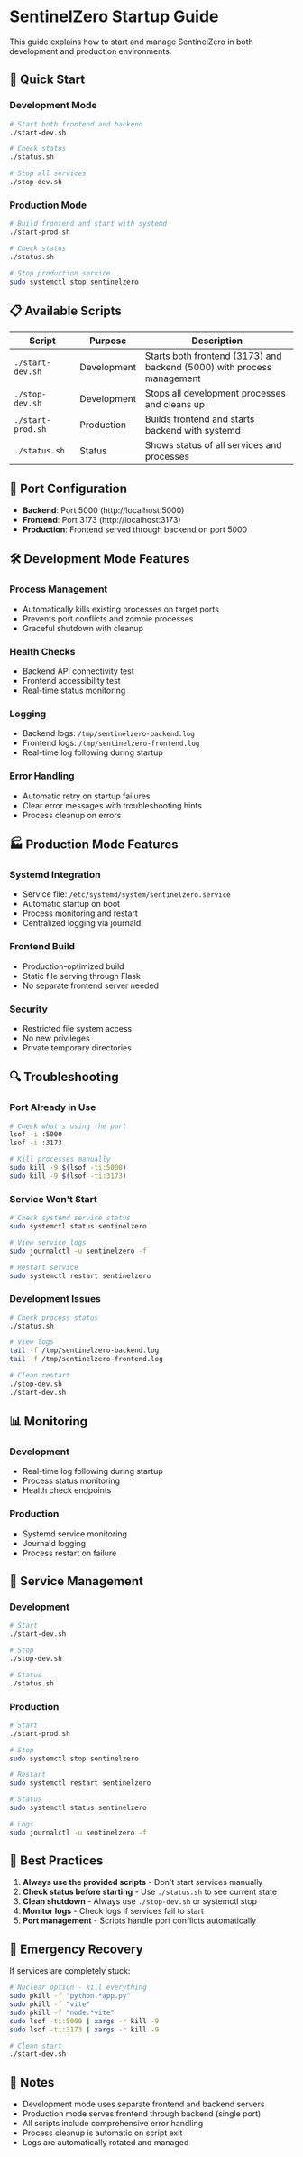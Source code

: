 # SentinelZero Startup Guide

This guide explains how to start and manage SentinelZero in both development and production environments.

## 🚀 Quick Start

### Development Mode
```bash
# Start both frontend and backend
./start-dev.sh

# Check status
./status.sh

# Stop all services
./stop-dev.sh
```

### Production Mode
```bash
# Build frontend and start with systemd
./start-prod.sh

# Check status
./status.sh

# Stop production service
sudo systemctl stop sentinelzero
```

## 📋 Available Scripts

| Script | Purpose | Description |
|--------|---------|-------------|
| `./start-dev.sh` | Development | Starts both frontend (3173) and backend (5000) with process management |
| `./stop-dev.sh` | Development | Stops all development processes and cleans up |
| `./start-prod.sh` | Production | Builds frontend and starts backend with systemd |
| `./status.sh` | Status | Shows status of all services and processes |

## 🔧 Port Configuration

- **Backend**: Port 5000 (http://localhost:5000)
- **Frontend**: Port 3173 (http://localhost:3173)
- **Production**: Frontend served through backend on port 5000

## 🛠️ Development Mode Features

### Process Management
- Automatically kills existing processes on target ports
- Prevents port conflicts and zombie processes
- Graceful shutdown with cleanup

### Health Checks
- Backend API connectivity test
- Frontend accessibility test
- Real-time status monitoring

### Logging
- Backend logs: `/tmp/sentinelzero-backend.log`
- Frontend logs: `/tmp/sentinelzero-frontend.log`
- Real-time log following during startup

### Error Handling
- Automatic retry on startup failures
- Clear error messages with troubleshooting hints
- Process cleanup on errors

## 🏭 Production Mode Features

### Systemd Integration
- Service file: `/etc/systemd/system/sentinelzero.service`
- Automatic startup on boot
- Process monitoring and restart
- Centralized logging via journald

### Frontend Build
- Production-optimized build
- Static file serving through Flask
- No separate frontend server needed

### Security
- Restricted file system access
- No new privileges
- Private temporary directories

## 🔍 Troubleshooting

### Port Already in Use
```bash
# Check what's using the port
lsof -i :5000
lsof -i :3173

# Kill processes manually
sudo kill -9 $(lsof -ti:5000)
sudo kill -9 $(lsof -ti:3173)
```

### Service Won't Start
```bash
# Check systemd service status
sudo systemctl status sentinelzero

# View service logs
sudo journalctl -u sentinelzero -f

# Restart service
sudo systemctl restart sentinelzero
```

### Development Issues
```bash
# Check process status
./status.sh

# View logs
tail -f /tmp/sentinelzero-backend.log
tail -f /tmp/sentinelzero-frontend.log

# Clean restart
./stop-dev.sh
./start-dev.sh
```

## 📊 Monitoring

### Development
- Real-time log following during startup
- Process status monitoring
- Health check endpoints

### Production
- Systemd service monitoring
- Journald logging
- Process restart on failure

## 🔄 Service Management

### Development
```bash
# Start
./start-dev.sh

# Stop
./stop-dev.sh

# Status
./status.sh
```

### Production
```bash
# Start
./start-prod.sh

# Stop
sudo systemctl stop sentinelzero

# Restart
sudo systemctl restart sentinelzero

# Status
sudo systemctl status sentinelzero

# Logs
sudo journalctl -u sentinelzero -f
```

## 🎯 Best Practices

1. **Always use the provided scripts** - Don't start services manually
2. **Check status before starting** - Use `./status.sh` to see current state
3. **Clean shutdown** - Always use `./stop-dev.sh` or systemctl stop
4. **Monitor logs** - Check logs if services fail to start
5. **Port management** - Scripts handle port conflicts automatically

## 🚨 Emergency Recovery

If services are completely stuck:

```bash
# Nuclear option - kill everything
sudo pkill -f "python.*app.py"
sudo pkill -f "vite"
sudo pkill -f "node.*vite"
sudo lsof -ti:5000 | xargs -r kill -9
sudo lsof -ti:3173 | xargs -r kill -9

# Clean start
./start-dev.sh
```

## 📝 Notes

- Development mode uses separate frontend and backend servers
- Production mode serves frontend through backend (single port)
- All scripts include comprehensive error handling
- Process cleanup is automatic on script exit
- Logs are automatically rotated and managed
